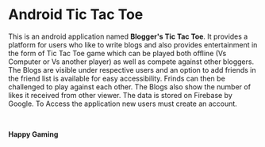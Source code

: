 # Android Tic Tac Toe

This is an android application named <b>Blogger's Tic Tac Toe</b>.
It provides a platform for users who like to write blogs and also provides entertainment in the form of Tic Tac Toe game which can be played both offline (Vs Computer or Vs another player) as well as compete against other bloggers.
The Blogs are visible under respective users and an option to add friends in the friend list is available for easy accessibility. Frinds can then be challenged to play against each other.
The Blogs also show the number of likes it received from other viewer. The data is stored on Firebase by Google. To Access the application new users must create an account.

<br>

<b>Happy Gaming</b>
